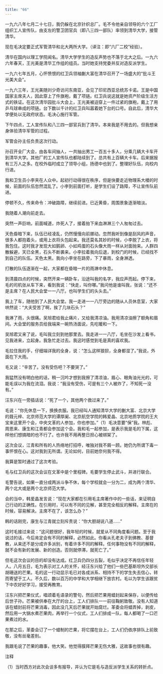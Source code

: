 ```yaml
---
title: "66"
---
```


一九六八年七月二十七日，我仍躲在北京针织总厂。毛不令他亲自领导的六个工厂组织工人宣传队，由支左的警卫团官兵（即八三四一部队）率领到清华大学，接管清华。

现在毛决定要正式军管清华和北大两所大学。（译注：即“六厂二校”经验）。

清华在国内以理工学院闻名。清华大学学生的造反声势也不落于北大之后。一九六六年春天，王光美是清华工作组的组员。当时她支持党委并反对造反派学生。

一九六七年五月，心怀愤恨的红卫兵领袖蒯大富在清华召开了一场盛大的“批斗王光美大会”。

一九六三年，王光美随刘少奇访问东南亚，会见了印尼西亚总统苏卡诺。王是中国国家主席夫人，因此穿上了件旗袍，戴了项链。红卫兵说这就是她资产阶级生活方式的铁证。在这次清华园批斗大会上，王光美被迫穿上一件过紧的旗袍，戴上了用乒乓球串成的项链。台下数以千计的红卫兵叫嚣着她下台的口号。自此后，清华大学便处以无政府状态。毛决心施行军管。

下午四点，工人宣传队和八三四一部官兵到了清华。本来我是不用去的。但我想亲身体验清华军管的过程。

军管会孙主任负责这次行动。

孙召开全厂大会，由各车间抽人，一共抽出男工一百五十多人，分乘几辆大卡车开到清华大学。其他厂的工人宣传队也都陆续到了。总共有上百辆大卡车。后来据报有三万人之多。在校外临时成立了领导小组，扬德中也到了。整理好队伍，向校内行进。

我和卫生员小李夹在人众中。起初行动得很在秩序，但是快要走近物理系大楼的时候，前面的队伍忽然混乱了。小李到前面打听，是学生们设了路障，不让宣传队前进。

停顿不久，传来命令：冲破路障，继续前进。已近黄昏，周围景象逐渐暗淡。

我随着人潮向前走去。

突然一声巨响，前面喊道，炸死人了，接着抬下来血淋淋三个人匆匆过去。

天色昏暗下来，队伍已经凌乱，仍然慢慢向前挪动。忽然我听到像是刮风的声音，很多人都抱着头，或用上衣将头包起来。我还莫名其妙的时候，小李脱了上衣，将我包住。这时我才发现大如鹅卵、小如鸡蛋的石头像大雨一样从对面抛来。人群四散躲避，天已全黑，石头不断袭来。小李拉着我向后退，到校门的时候，已经找不到自己的队伍。天色太黑。我向小李坐在路旁，下了暴雨，全身淋透。

打散的队伍逐渐在一起，大家都在昏暗一片的雨淋中休息。

到清晨四点的时候，突然开来一辆卧车，沿途叫我的名字，我应声而起。停下来，毛的司机张从车下来，看到我说：“快走，叫你哪。”我问他是谁叫我，张说：“还不是主席？在人民大会堂一一八厅。也叫学生们的头头去。”

我上了车，随他到了人民大会堂。我一走进一一八厅旁边的随从人员休息室，大家哄然说：“大夫受苦了啊，挨了几块石头？”

我淋了雨，头很痛。吴旭君给我止痛片，又给我清凉油。我用清凉油擦了额角和眉间。大会堂的服务员给我端来一碗热汤面说，先吃暖和一下。

吴旭君又来了说，毛叫我立刻到他那里去。我走进一一八厅，毛坐在沙发上看书，见我进来，立起身。我急忙走过去。我这时感觉到毛是真的喜欢我。

毛拉住我的手，仔细端详我的全身，说：“怎么这样狼狈，全身都湿了。”我说，外面在下大雨。

毛又说：“辛苦了。没有受伤吧？不要哭了。”

我猛然没有明白他的话，稍一沉吟才想到我擦了清凉油，眉心、眼角油光光的，可能毛误以为我在流泪。我说：“我没有受伤，可是有三个人被炸了，不知死一没有。”

汪东兴在一旁插话说：“死了一个，其他两个救过来了。”

毛说：“你先休息一下，换换衣服。我已经叫人通知清华大学的蒯大富、北京大学的聂元梓、北京师范大学的谭厚阑、北京航空学院的韩爱晶、北京地质学院的王大宝来这里开个会，中央文革的人参加，你也参加。”（1）毛决意要“保”我。林彪、周恩来、康生和江青都会参加这个会。我和毛一起参加，是表示我是毛的下属，这样他们想搞暗的也不行了。也许我不用再整日担心被绑架了。

这次会议，江青和所有的人热络地打招呼，唯独对我不屑一顾。她仍为所谓下毒一事怀恨在心。这对我到无所谓。无论如何，目前她奈何我不得。

我算是暂时通过了这次考验。

毛与红卫兵的这次会议在文革中是个里程碑。毛要学生停止武斗，并进行联合。

毛警告说，如果一直分成两派斗争不休，每个学校就会一分为二，成为两个清华、两个北大或是两个北京师范大学。

会的当中，韩爱晶发言说：“现在大家都在引用毛主席著作中的一些话，来证明自己行动的正确性。在引用时，可以有不同的见解，甚至完全相反的解释。主席在的时候，容易解决。主席不在了，该怎么办？”

韩的话刚完，康生与江青就立刻斥责说：“你大胆胡说八道……”

这时毛接过来说：“这问题很好，我年轻的时候，就爱从不同角度看问题。至于我说过的话，今后肯定会有不同的解释，必然如此。你看从孔老夫子到佛教、基督教，从来还不是分成许多派别，有着许多不同的解释。任何事物没有不同的解释，就不会有新的发展、新的创造。否则就停滞，就死亡了。”

但毛这次会议的目的却没有达成。红卫兵仍四分五裂，毛似乎决定不再信任年轻人。八月五日，毛为表示对工人的关怀，经汪东兴给了他们一些巴基斯坦外交部长胡珊送的芒果。毛的这一行动显示毛已对各成派系、相持不下的学生失去信心，转而寄望于工人。不久后，数以百万的中学和大学相继下放农村。毛以为学生该跟贫下中农好好学习，接受再教育。

汪东兴把芒果仪式，唱颂着毛语录的警句，然后把芒果用蜡封起来保存，以便传给后世子孙。芒果被供奉在大厅的台上，工人们排队一一前往鞠躬致敬。没有人知道该在蜡封前将芒果消毒，因此没几天后芒果就开始腐烂。革委会将蜡弄掉，剥皮，然后用一大锅水煮芒果肉，再举行一个仪式，工人们排成一队，每人都喝了一口芒果煮过的水。

在那之后，革委会订了一个蜡制的芒果，将它摆在台上，工人们仍依序排队上前致敬，没有丝毫差别。

我跟毛说了芒果的趣事，他大笑。他觉得膜拜芒果无伤大雅，这故事也很有趣。

注释

（1）当时西方对此次会谈多有报导，并认为它是毛与造反派学生关系的转折点。
